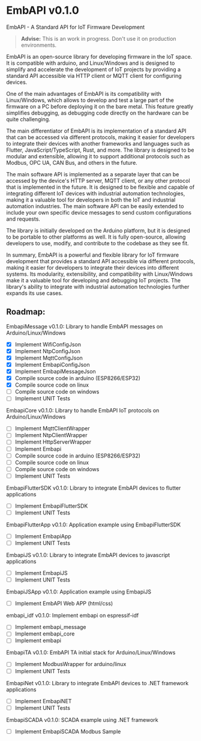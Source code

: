 EmbAPI v0.1.0
===

EmbAPI - A Standard API for IoT Firmware Development

> **Advise:** This is an work in progress. Don't use it on production environments.

EmbAPI is an open-source library for developing firmware  in the IoT space. It is compatible with arduino, and Linux/Windows and is designed to simplify and accelerate the development of IoT projects by providing a standard API accessible via HTTP client or MQTT client for configuring devices.

One of the main advantages of EmbAPI is its compatibility with Linux/Windows, which allows to develop and test a large part of the firmware on a PC before deploying it on the bare metal. This feature greatly simplifies debugging, as debugging code directly on the hardware can be quite challenging.

The main differentiator of EmbAPI is its implementation of a standard API that can be accessed via different protocols, making it easier for developers to integrate their devices with another frameworks and languages such as Flutter, JavaScript/TypeScript, Rust, and more. The library is designed to be modular and extensible, allowing it to support additional protocols such as Modbus, OPC UA, CAN Bus, and others in the future.

The main software API is implemented as a separate layer that can be accessed by the device's HTTP server, MQTT client, or any other protocol that is implemented in the future. It is designed to be flexible and capable of integrating different IoT devices with industrial automation technologies, making it a valuable tool for developers in both the IoT and industrial automation industries. The main software API can be easily extended to include your own specific device messages to send custom configurations and requests. 

The library is initially developed on the Arduino platform, but it is designed to be portable to other platforms as well. It is fully open-source, allowing developers to use, modify, and contribute to the codebase as they see fit.

In summary, EmbAPI is a powerful and flexible library for IoT firmware development that provides a standard API accessible via different protocols, making it easier for developers to integrate their devices into different systems. Its modularity, extensibility, and compatibility with Linux/Windows make it a valuable tool for developing and debugging IoT projects. The library's ability to integrate with industrial automation technologies further expands its use cases.

## Roadmap:

EmbapiMessage v0.1.0: Library to handle EmbAPI messages on Arduino/Linux/Windows

 - [X] Implement WifiConfigJson
 - [X] Implement NtpConfigJson
 - [X] Implement MqttConfigJson
 - [X] Implement EmbapiConfigJson
 - [X] Implement EmbapiMessageJson
 - [X] Compile source code in arduino (ESP8266/ESP32)
 - [X] Compile source code on linux
 - [ ] Compile source code on windows
 - [ ] Implement UNIT Tests

EmbapiCore v0.1.0: Library to handle EmbAPI IoT protocols on Arduino/Linux/Windows

 - [ ] Implement MqttClientWrapper
 - [ ] Implement NtpClientWrapper
 - [ ] Implement HttpServerWrapper
 - [ ] Implement Embapi
 - [ ] Compile source code in arduino (ESP8266/ESP32)
 - [ ] Compile source code on linux
 - [ ] Compile source code on windows
 - [ ] Implement UNIT Tests

EmbapiFlutterSDK v0.1.0: Library to integrate EmbAPI devices to flutter applications
 - [ ] Implement EmbapiFlutterSDK
 - [ ] Implement UNIT Tests

EmbapiFlutterApp v0.1.0: Application example using EmbapiFlutterSDK
 - [ ] Implement EmbapiApp
 - [ ] Implement UNIT Tests

EmbapiJS v0.1.0: Library to integrate EmbAPI devices to javascript applications
 - [ ] Implement EmbapiJS
 - [ ] Implement UNIT Tests

EmbapiJSApp v0.1.0: Application example using EmbapiJS
 - [ ] Implement EmbAPI Web APP (html/css)

embapi_idf v0.1.0: Implement embapi on espressif-idf
 - [ ] Implement embapi_message
 - [ ] Implement embapi_core
 - [ ] Implement embapi

EmbapiTA v0.1.0: EmbAPI TA initial stack for Arduino/Linux/Windows

- [ ] Implement ModbusWrapper for arduino/linux
- [ ] Implement UNIT Tests

EmbapiNet v0.1.0: Library to integrate EmbAPI devices to .NET framework applications

- [ ] Implement EmbapiNET
- [ ] Implement UNIT Tests

EmbapiSCADA v0.1.0: SCADA example using .NET framework

- [ ] Implement EmbapiSCADA Modbus Sample
